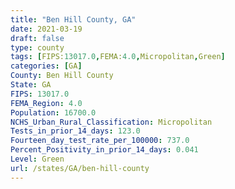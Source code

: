 ```yaml
---
title: "Ben Hill County, GA"
date: 2021-03-19
draft: false
type: county
tags: [FIPS:13017.0,FEMA:4.0,Micropolitan,Green]
categories: [GA]
County: Ben Hill County
State: GA
FIPS: 13017.0
FEMA_Region: 4.0
Population: 16700.0
NCHS_Urban_Rural_Classification: Micropolitan
Tests_in_prior_14_days: 123.0
Fourteen_day_test_rate_per_100000: 737.0
Percent_Positivity_in_prior_14_days: 0.041
Level: Green
url: /states/GA/ben-hill-county
---
```



